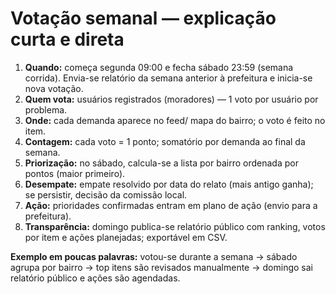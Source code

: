 # Votação semanal — explicação curta e direta

1. **Quando:** começa segunda 09:00 e fecha sábado 23:59 (semana corrida). Envia-se relatório da semana anterior à prefeitura e inicia-se nova votação.
2. **Quem vota:** usuários registrados (moradores) — 1 voto por usuário por problema.
3. **Onde:** cada demanda aparece no feed/ mapa do bairro; o voto é feito no item.
4. **Contagem:** cada voto = 1 ponto; somatório por demanda ao final da semana.
5. **Priorização:** no sábado, calcula-se a lista por bairro ordenada por pontos (maior primeiro).
6. **Desempate:** empate resolvido por data do relato (mais antigo ganha); se persistir, decisão da comissão local.
7. **Ação:** prioridades confirmadas entram em plano de ação (envio para a prefeitura).
8. **Transparência:** domingo publica-se relatório público com ranking, votos por item e ações planejadas; exportável em CSV.

**Exemplo em poucas palavras:** votou-se durante a semana → sábado agrupa por bairro → top itens são revisados manualmente → domingo sai relatório público e ações são agendadas.
